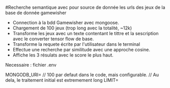 #Recherche semantique avec pour source de donnée les urls des jeux de la base de donnée gamewisher 

- Connection à la bdd Gamewisher avec mongoose.
- Chargement de 100 jeux (trop long avec la totalité, ~12k)
- Transforme les jeux avec un texte contentant le tittre et la sescription avec le converter tensor flow de base.
- Transforme la requete écrite par l'utilisateur dans le terminal 
- Effectue une recherche par similitude avec une approche cosine.
- Affiche les 3 résulats avec le score le plus haut.

Necessaire : fichier .env 

MONGODB_URI=<mongodb uri>
// 100 par defaut dans le code, mais configurable.
// Au dela, le traitement initial est extremement long
LIMIT=<limit> 
